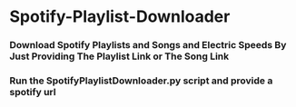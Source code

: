 # Spotify-Playlist-Downloader
### Download Spotify Playlists and Songs and Electric Speeds By Just Providing The Playlist Link or The Song Link
### Run the SpotifyPlaylistDownloader.py script and provide a spotify url
